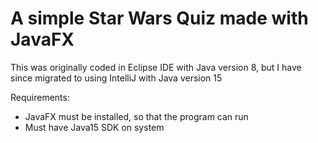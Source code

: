 # A simple Star Wars Quiz made with JavaFX


This was originally coded in Eclipse IDE with Java version 8, but I have since migrated to using IntelliJ with Java version 15

Requirements:
- JavaFX must be installed, so that the program can run
- Must have Java15 SDK on system
